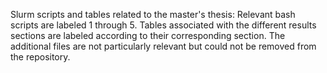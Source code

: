 Slurm scripts and tables related to the master's thesis:
Relevant bash scripts are labeled 1 through 5.
Tables associated with the different results sections are labeled according to their corresponding section.
The additional files are not particularly relevant but could not be removed from the repository.
